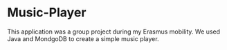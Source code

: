 # Music-Player
This application was a group project during my Erasmus mobility. We used Java and MondgoDB to create a simple music player.
